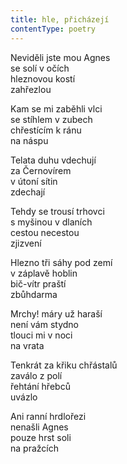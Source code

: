 ```yaml
---
title: hle, přicházejí
contentType: poetry
---
```


<section>

Neviděli jste mou Agnes  
se solí v očích  
hleznovou kostí  
zahřezlou

Kam se mi zaběhli vlci  
se stíhlem v zubech  
chřestícím k ránu  
na náspu

Telata duhu vdechují  
za Černovírem  
v útoní sítin  
zdechají

Tehdy se trousí trhovci  
s myšinou v dlaních  
cestou necestou  
zjizvení

Hlezno tři sáhy pod zemí  
v záplavě hoblin  
bič-vítr praští  
zbůhdarma

Mrchy! máry už haraší  
není vám stydno  
tlouci mi v noci  
na vrata

Tenkrát za křiku chřástalů  
zaválo z polí  
řehtání hřebců  
uvázlo

Ani ranní hrdlořezi  
nenašli Agnes  
pouze hrst soli  
na pražcích

</section>
